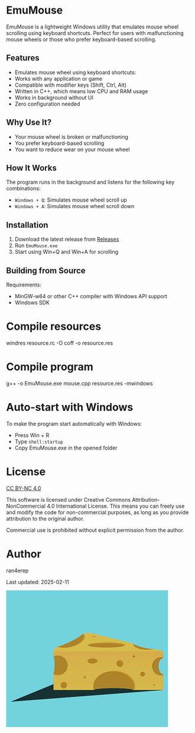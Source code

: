 # EmuMouse

EmuMouse is a lightweight Windows utility that emulates mouse wheel scrolling using keyboard shortcuts. Perfect for users with malfunctioning mouse wheels or those who prefer keyboard-based scrolling.

## Features

- Emulates mouse wheel using keyboard shortcuts:
- Works with any application or game
- Compatible with modifier keys (Shift, Ctrl, Alt)
- Written in C++, which means low CPU and RAM usage
- Works in background without UI
- Zero configuration needed

## Why Use It?

- Your mouse wheel is broken or malfunctioning
- You prefer keyboard-based scrolling
- You want to reduce wear on your mouse wheel

## How It Works

The program runs in the background and listens for the following key combinations:
- `Windows + Q`: Simulates mouse wheel scroll up
- `Windows + A`: Simulates mouse wheel scroll down

## Installation

1. Download the latest release from [Releases](../../releases)
2. Run `EmuMouse.exe`
3. Start using Win+Q and Win+A for scrolling

## Building from Source

Requirements:
- MinGW-w64 or other C++ compiler with Windows API support
- Windows SDK

# Compile resources
windres resource.rc -O coff -o resource.res

# Compile program
g++ -o EmuMouse.exe mouse.cpp resource.res -mwindows

# Auto-start with Windows
To make the program start automatically with Windows:

- Press Win + R
- Type `shell:startup`
- Copy EmuMouse.exe in the opened folder

# License
[CC BY-NC 4.0](LICENSE)

This software is licensed under Creative Commons Attribution-NonCommercial 4.0 International License. This means you can freely use and modify the code for non-commercial purposes, as long as you provide attribution to the original author.

Commercial use is prohibited without explicit permission from the author.

# Author
ran4erep

Last updated: 2025-02-11

![](mouse.gif)
